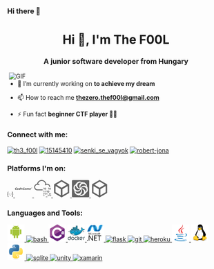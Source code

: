 ### Hi there 👋

<!--
**The-F00L/The-F00L** is a ✨ _special_ ✨ repository because its `README.md` (this file) appears on your GitHub profile.
<!-- Last update: 2021.feb.04. -->
<h1 align="center">Hi 👋, I'm The F00L</h1>
<h3 align="center">A junior software developer from Hungary</h3>


<img hight="400" width="500" alt="GIF" align="right" src="https://64.media.tumblr.com/bc91fffa1f7f71014fddf10d3d2decbd/tumblr_pkxty5psM71sguk2k_500.gifv">

- 🔭 I’m currently working on **to achieve my dream**

- 📫 How to reach me **thezero.thef00l@gmail.com**

- ⚡ Fun fact **beginner CTF player 👨‍💻**


<h3 align="left">Connect with me:</h3>
<p align="left">
<a href="https://twitter.com/th3_f00l" target="blank"><img align="center" src="https://cdn.jsdelivr.net/npm/simple-icons@3.0.1/icons/twitter.svg" alt="th3_f00l" height="30" width="40" /></a>
<a href="https://stackoverflow.com/users/15145410" target="blank"><img align="center" src="https://cdn.jsdelivr.net/npm/simple-icons@3.0.1/icons/stackoverflow.svg" alt="15145410" height="30" width="40" /></a>
<a href="https://instagram.com/senki_se_vagyok" target="blank"><img align="center" src="https://cdn.jsdelivr.net/npm/simple-icons@3.0.1/icons/instagram.svg" alt="senki_se_vagyok" height="30" width="40" /></a>
<a href="https://linkedin.com/in/robert-jona" target="blank"><img align="center" src="https://cdn.jsdelivr.net/npm/simple-icons@3.0.1/icons/linkedin.svg" alt="robert-jona" height="30" width="40" /></a>
</p>

<h3 align="left">Platforms I'm on:</h3>
<p align="left"> 
    <a href="https://exercism.io/profiles/The-F00L" target="_blank"> 
        <svg xmlns="http://www.w3.org/2000/svg" xmlns:xlink="http://www.w3.org/1999/xlink" aria-hidden="true" focusable="false" width="1em" height="1em" style="-ms-transform: rotate(360deg); -webkit-transform: rotate(360deg); transform: rotate(360deg);" preserveAspectRatio="xMidYMid meet" viewBox="0 0 32 32"><path d="M5.802 2.214c-1.281 0-2.25.396-2.911 1.193c-.661.792-.99 1.948-.99 3.469v4.635c0 1.073-.115 1.896-.349 2.474c-.229.583-.656 1.12-1.276 1.625c-.188.151-.276.276-.276.37c0 .099.089.224.271.37c.635.516 1.068 1.063 1.292 1.635c.229.573.339 1.396.339 2.469v4.615c0 1.531.333 2.698 1 3.49c.667.797 1.63 1.193 2.896 1.193h1.177c.505 0 .823-.026.958-.073s.203-.172.203-.365c0-.266-.177-.443-.531-.526l-.646-.146c-1.417-.323-2.125-1.724-2.125-4.198v-4.391c0-1.667-.406-2.839-1.208-3.526l-.307-.255c-.151-.13-.224-.224-.224-.292c0-.073.073-.172.224-.286l.307-.26c.802-.682 1.208-1.859 1.208-3.521V7.522c0-1.479.177-2.505.536-3.078c.365-.573 1.109-1.016 2.25-1.328c.344-.099.516-.255.516-.469c0-.286-.385-.432-1.161-.432zm19.224.036c-.776 0-1.161.146-1.161.438c0 .214.172.37.516.464c1.141.313 1.885.755 2.25 1.328c.359.573.536 1.599.536 3.078v4.396c0 1.661.406 2.833 1.208 3.521l.307.255c.151.12.224.214.224.292c0 .063-.073.161-.224.286l-.307.26c-.802.682-1.208 1.859-1.208 3.521v4.391c0 2.479-.708 3.875-2.125 4.198l-.646.146c-.354.083-.531.26-.531.531c0 .193.068.313.203.359s.453.073.958.073h1.177c1.266 0 2.229-.396 2.896-1.193c.667-.792 1-1.953 1-3.49v-4.615c0-1.073.115-1.896.339-2.469s.656-1.115 1.292-1.63c.182-.151.271-.276.271-.37c0-.099-.089-.224-.271-.37c-.625-.505-1.052-1.047-1.281-1.625c-.234-.578-.349-1.406-.349-2.479v-4.63c0-1.521-.328-2.682-.99-3.474c-.661-.797-1.63-1.193-2.906-1.193zM10.245 12.979c-1.943 0-3.521 1.484-3.521 3.307h1.359c0-1.12.969-2.031 2.161-2.031c1.188 0 2.156.911 2.156 2.031h1.359c0-1.823-1.573-3.307-3.516-3.307zm11.208 0c-1.943 0-3.521 1.484-3.521 3.307h1.359c0-1.12.969-2.031 2.161-2.031c1.188 0 2.161.911 2.161 2.031h1.359c0-1.823-1.578-3.307-3.521-3.307zm-8.505 6.167v.75c0 1.703 1.417 3.089 3.151 3.089c1.745 0 3.156-1.385 3.156-3.089v-.75H18.01v.75c0 1.167-1.01 1.901-1.911 1.901c-.896 0-1.969-.365-1.969-1.901v-.75z" fill="#626262"/></svg>
    </a> 
    <a href="https://www.codingame.com/profile/c3ad409415a528dc38727d1281d342b87972593" target="_blank"> 
      <svg xmlns="http://www.w3.org/2000/svg" xmlns:xlink="http://www.w3.org/1999/xlink" aria-hidden="true" focusable="false" width="40" height="40" style="-ms-transform: rotate(360deg); -webkit-transform: rotate(360deg); transform: rotate(360deg);" preserveAspectRatio="xMidYMid meet" viewBox="0 0 24 24"><path d="M1.025 11.893c-.1.293-.07.561.009.67c.078.11.223.26.55.272c.327.012.697-.167.697-.167l-.136.78c-.008.008-.4.138-.88.134c-.661-.004-1.321-.317-1.261-1.252c.006-.081.053-.398.128-.573a1.8 1.8 0 0 1 1.105-1.073c.67-.236 1.39-.016 1.39-.016l-.141.817s-.247-.203-.755-.154a1.055 1.055 0 0 0-.323.106a.853.853 0 0 0-.383.456zm3.98.594c-.08.479-.446 1.097-1.397 1.097c-.951 0-1.102-.618-1.016-1.097c.217-1.134 1.394-1.077 1.394-1.077s1.195-.057 1.02 1.077zm-.887-.277c-.043-.175-.241-.169-.241-.169v.001s-.213-.017-.33.21c-.136.314-.075.514-.07.532c.043.175.24.169.24.169v-.001s.214.017.33-.21c.136-.314.075-.514.07-.532zm3.827-1.747l-.534 3.07h-.868l.043-.245a.84.84 0 0 1-.66.3c-.527 0-.813-.395-.707-1.003c.132-.76.65-1.2 1.138-1.2c.234 0 .411.099.512.275v-.002l.208-1.195zm-1.43 1.577c-.205-.004-.36.242-.402.48c-.04.238-.005.427.244.43c.15 0 .326-.088.394-.43c.028-.163.05-.48-.236-.48zm3.554-.556s-.259-.174-.698 0c-.189.073-.374.308-.374.308l.058-.335h-.867l-.26 1.493h.87l.1-.573l.002-.019c.014-.071.078-.318.305-.318c.265 0 .18.334.18.334l-.198 1.159h.866l.237-1.363c.09-.525-.22-.686-.22-.686zm-1.367-.338c.22 0 .398-.156.398-.349c0-.193-.178-.349-.398-.349c-.22 0-.398.156-.398.35c0 .191.178.348.398.348zm3.723.146c.605 0 .818.158.818.158l.134-.768c-.405-.102-2.343-.479-2.782 1.463c-.264 1.52 1.343 1.438 1.343 1.438s.634 0 1.176-.244l.189-1.09l-.885-.003l-.1.6s-.55.147-.753-.265c-.077-.152-.025-.449-.025-.449s.117-.84.885-.84zm3.21 1.032l-.21 1.209h-.788l.055-.315s-.26.366-.706.366c-.65 0-.52-.655-.52-.655s.053-.561.752-.679l.646-.071s.079-.241-.303-.241s-.763.207-.763.207l.1-.577s.516-.187.995-.163c1.01.005.742.919.742.919zm-.84.258s-.158.033-.3.045c-.225.034-.253.182-.257.203c-.038.22.196.19.196.19s.248.009.338-.31zm4.29-1.178c-.512 0-.766.364-.766.364s-.098-.364-.57-.364c-.471 0-.756.376-.756.376l.056-.321h-.87l-.361 2.074h.87l.209-1.201s.07-.293.303-.293c.232 0 .176.297.176.297l-.208 1.197h.872l.207-1.193s.058-.301.301-.301c.244 0 .174.309.174.309l-.21 1.184h.878l.241-1.388c0 .001.133-.74-.546-.74zm4.414-.417c0 .02.01.297-.483.382c-.858.11-.96.575-.97.63c-.012.055.005.163-.032.35a50.196 50.196 0 0 0-.06.394H20.62s.041.293.412.293s.63-.116.63-.116l-.087.536s-.26.134-.828.134c-.09 0-1.115-.002-.926-1.091c.091-.524.557-1.095 1.368-1.095c.38-.002.4.133.767.133c.31-.008.57-.305.57-.305s.094-.15.17-.32c.06-.082.168-.258.514-.222c.29.053.29.277.29.297zm-2.47.946c-.27 0-.333.357-.333.357h.53s.074-.357-.197-.357zm2.792-1.523a.179.179 0 1 0 0 .358a.179.179 0 0 0 0-.358z" fill="#626262"/><rect x="0" y="0" width="40" height="40" fill="rgba(0, 0, 0, 0)" /></svg>
    </a> 
    <a href="https://tryhackme.com/p/TheF00L" target="_blank"> 
     <svg xmlns="http://www.w3.org/2000/svg" xmlns:xlink="http://www.w3.org/1999/xlink" aria-hidden="true" focusable="false" width="40" height="40" style="-ms-transform: rotate(360deg); -webkit-transform: rotate(360deg); transform: rotate(360deg);" preserveAspectRatio="xMidYMid meet" viewBox="0 0 24 24"><path d="M10.705 0C7.54 0 4.902 2.285 4.349 5.291a4.525 4.525 0 0 0-4.107 4.5a4.525 4.525 0 0 0 4.52 4.52h6.761a.625.625 0 1 0 0-1.25H4.761a3.273 3.273 0 0 1-3.27-3.27A3.273 3.273 0 0 1 6.59 7.08a.625.625 0 0 0 .7-1.035a4.488 4.488 0 0 0-1.68-.69a5.223 5.223 0 0 1 5.096-4.104a5.221 5.221 0 0 1 5.174 4.57a4.489 4.489 0 0 0-.488.305a.625.625 0 1 0 .731 1.013a3.245 3.245 0 0 1 1.912-.616a3.278 3.278 0 0 1 3.203 2.61a.625.625 0 0 0 1.225-.251a4.533 4.533 0 0 0-4.428-3.61a4.54 4.54 0 0 0-.958.105C16.556 2.328 13.9 0 10.705 0zm5.192 10.64a.925.925 0 0 0-.462.108a.913.913 0 0 0-.313.29a1.27 1.27 0 0 0-.175.427a2.39 2.39 0 0 0-.054.514c0 .181.018.353.054.517c.036.164.095.307.175.43a.899.899 0 0 0 .313.297c.127.073.281.11.462.11c.18 0 .334-.037.46-.11a.897.897 0 0 0 .309-.296c.08-.124.137-.267.173-.431c.036-.164.054-.336.054-.517c0-.18-.018-.352-.054-.514a1.271 1.271 0 0 0-.173-.426a.901.901 0 0 0-.309-.291a.917.917 0 0 0-.46-.108zm6.486 0a.925.925 0 0 0-.462.108a.913.913 0 0 0-.313.29a1.27 1.27 0 0 0-.175.427a2.39 2.39 0 0 0-.053.514c0 .181.017.353.053.517c.036.164.095.307.175.43a.899.899 0 0 0 .313.297c.127.073.281.11.462.11c.18 0 .334-.037.46-.11a.897.897 0 0 0 .31-.296c.078-.124.136-.267.172-.431c.036-.164.054-.336.054-.517c0-.18-.018-.352-.054-.514a1.271 1.271 0 0 0-.173-.426a.901.901 0 0 0-.308-.291a.916.916 0 0 0-.461-.108zm-8.537.068l-.84.618l.313.43l.476-.368v1.877h.603v-2.557zm6.486 0l-.841.618l.314.43l.477-.368v1.877h.603v-2.557zm-4.435.445c.08 0 .143.028.193.084c.05.057.087.127.114.21c.026.083.044.173.054.269a2.541 2.541 0 0 1 0 .533c-.01.097-.028.187-.054.27a.584.584 0 0 1-.114.21a.243.243 0 0 1-.193.085a.248.248 0 0 1-.195-.086a.584.584 0 0 1-.118-.209a1.245 1.245 0 0 1-.056-.27a2.645 2.645 0 0 1 0-.533c.01-.096.029-.186.056-.27a.583.583 0 0 1 .118-.209a.25.25 0 0 1 .195-.084zm6.486 0c.08 0 .144.028.193.084c.05.057.087.127.114.21c.027.083.044.173.054.269a2.541 2.541 0 0 1 0 .533c-.01.097-.027.187-.054.27a.584.584 0 0 1-.114.21a.243.243 0 0 1-.193.085a.249.249 0 0 1-.195-.086a.581.581 0 0 1-.117-.209a1.245 1.245 0 0 1-.056-.27a2.642 2.642 0 0 1 0-.533c.01-.096.028-.186.056-.27a.58.58 0 0 1 .117-.209a.25.25 0 0 1 .195-.084zm-2.191 3.51a.93.93 0 0 0-.463.109a.908.908 0 0 0-.312.291c-.08.122-.139.263-.175.426a2.383 2.383 0 0 0-.054.514c0 .18.018.353.054.516c.036.164.094.308.175.432a.91.91 0 0 0 .312.296a.92.92 0 0 0 .463.11c.18 0 .333-.037.46-.11a.892.892 0 0 0 .308-.296a1.32 1.32 0 0 0 .174-.432c.036-.163.054-.335.054-.516c0-.18-.018-.352-.054-.514a1.274 1.274 0 0 0-.174-.426a.89.89 0 0 0-.309-.291a.918.918 0 0 0-.46-.108zm-6.402.07l-.841.617l.314.43l.476-.369v1.878h.604v-2.557zm2.125 0l-.841.617l.314.43l.477-.369v1.878h.603v-2.557zm2.116 0l-.84.617l.313.43l.477-.369v1.878h.603v-2.557zm2.16.443c.08 0 .144.028.194.085a.605.605 0 0 1 .114.21c.026.083.044.172.053.269a2.639 2.639 0 0 1 0 .532a1.28 1.28 0 0 1-.053.27a.585.585 0 0 1-.114.21a.244.244 0 0 1-.193.085a.25.25 0 0 1-.196-.085a.589.589 0 0 1-.117-.21a1.245 1.245 0 0 1-.056-.27a2.597 2.597 0 0 1 0-.532c.01-.097.028-.186.056-.27a.589.589 0 0 1 .117-.209a.249.249 0 0 1 .196-.085zm-6.729 3.073a.676.676 0 0 0-.335.078a.661.661 0 0 0-.227.211a.91.91 0 0 0-.127.31c-.027.118-.04.242-.04.373s.013.256.04.375a.93.93 0 0 0 .127.313a.65.65 0 0 0 .227.215c.092.053.204.08.335.08a.655.655 0 0 0 .334-.08a.65.65 0 0 0 .225-.215c.057-.09.1-.194.125-.313a1.75 1.75 0 0 0 .04-.375c0-.13-.014-.255-.04-.373a.931.931 0 0 0-.125-.31a.658.658 0 0 0-.225-.21a.667.667 0 0 0-.334-.08zm3.086 0a.675.675 0 0 0-.336.078a.661.661 0 0 0-.226.211a.907.907 0 0 0-.127.31a1.69 1.69 0 0 0-.04.373c0 .131.013.256.04.375a.928.928 0 0 0 .127.313c.058.09.134.162.226.215c.093.053.205.08.336.08a.655.655 0 0 0 .334-.08a.65.65 0 0 0 .224-.215c.058-.09.1-.194.126-.313a1.752 1.752 0 0 0 0-.748a.94.94 0 0 0-.126-.31a.657.657 0 0 0-.224-.21a.667.667 0 0 0-.334-.08zm5.108 0a.675.675 0 0 0-.336.078a.661.661 0 0 0-.226.211a.91.91 0 0 0-.127.31c-.027.118-.04.242-.04.373s.013.256.04.375a.931.931 0 0 0 .127.313c.058.09.134.162.226.215c.093.053.205.08.336.08c.13 0 .243-.027.334-.08a.65.65 0 0 0 .224-.215c.058-.09.1-.194.126-.313a1.75 1.75 0 0 0 .04-.375c0-.13-.014-.255-.04-.373a.943.943 0 0 0-.126-.31a.657.657 0 0 0-.224-.21a.668.668 0 0 0-.334-.08zm-6.658.05l-.61.448l.227.311l.346-.266v1.362h.438v-1.856zm3.068 0l-.61.448l.227.311l.346-.266v1.362h.438v-1.856zm5.108 0l-.611.448l.228.311l.346-.266v1.362h.438v-1.856zm-9.712.322c.058 0 .105.02.14.062a.421.421 0 0 1 .083.151a.96.96 0 0 1 .04.196a1.932 1.932 0 0 1 0 .386a.954.954 0 0 1-.04.197a.421.421 0 0 1-.083.152a.176.176 0 0 1-.14.061a.18.18 0 0 1-.141-.06a.427.427 0 0 1-.085-.153a.887.887 0 0 1-.041-.197a1.96 1.96 0 0 1 0-.386a.893.893 0 0 1 .04-.196a.42.42 0 0 1 .086-.151a.181.181 0 0 1 .141-.062zm3.086 0c.058 0 .104.02.14.062a.421.421 0 0 1 .082.151a.94.94 0 0 1 .04.196a1.906 1.906 0 0 1 0 .386a.93.93 0 0 1-.04.197a.421.421 0 0 1-.082.152a.176.176 0 0 1-.14.061a.18.18 0 0 1-.141-.06a.42.42 0 0 1-.086-.153a.846.846 0 0 1-.04-.197a1.965 1.965 0 0 1-.011-.195c0-.057.004-.121.01-.191a.849.849 0 0 1 .041-.196a.42.42 0 0 1 .086-.151a.182.182 0 0 1 .141-.062zm5.108 0c.058 0 .104.02.14.062a.421.421 0 0 1 .082.151a.92.92 0 0 1 .04.196a1.963 1.963 0 0 1 0 .386a.943.943 0 0 1-.04.197a.421.421 0 0 1-.082.152a.177.177 0 0 1-.14.061a.18.18 0 0 1-.142-.06a.437.437 0 0 1-.085-.153a.95.95 0 0 1-.04-.197a1.965 1.965 0 0 1-.011-.195c0-.057.004-.121.01-.191a.959.959 0 0 1 .04-.196a.47.47 0 0 1 .086-.151a.181.181 0 0 1 .142-.062zm-1.684 1.814a.675.675 0 0 0-.336.079a.66.66 0 0 0-.227.21a.91.91 0 0 0-.127.31a1.731 1.731 0 0 0 0 .748a.939.939 0 0 0 .127.314c.059.09.134.162.227.215c.093.053.205.08.336.08a.66.66 0 0 0 .334-.08a.648.648 0 0 0 .224-.215c.058-.09.1-.195.126-.314a1.737 1.737 0 0 0-.001-.747a.928.928 0 0 0-.125-.31a.65.65 0 0 0-.224-.211a.668.668 0 0 0-.334-.079zm3.063 0a.676.676 0 0 0-.336.079a.664.664 0 0 0-.227.21a.906.906 0 0 0-.127.31a1.74 1.74 0 0 0 0 .748a.936.936 0 0 0 .127.314a.66.66 0 0 0 .227.215c.092.053.204.08.336.08a.654.654 0 0 0 .334-.08a.648.648 0 0 0 .223-.215c.058-.09.1-.195.126-.314a1.74 1.74 0 0 0 0-.747a.928.928 0 0 0-.126-.31a.65.65 0 0 0-.223-.211a.666.666 0 0 0-.334-.079zm-1.545.05l-.611.448l.228.312l.346-.267v1.363h.438v-1.856zm-1.518.323c.057 0 .104.02.14.061a.42.42 0 0 1 .082.152a.91.91 0 0 1 .04.195a1.966 1.966 0 0 1 0 .387a.951.951 0 0 1-.04.197a.421.421 0 0 1-.082.152a.177.177 0 0 1-.14.06a.18.18 0 0 1-.142-.06a.428.428 0 0 1-.085-.152a.914.914 0 0 1-.04-.197a1.96 1.96 0 0 1-.011-.195c0-.058.003-.122.01-.192a.923.923 0 0 1 .041-.195c.02-.06.048-.11.085-.152a.181.181 0 0 1 .142-.061zm3.063 0c.057 0 .104.02.14.061a.42.42 0 0 1 .082.152a.94.94 0 0 1 .04.195a1.91 1.91 0 0 1 0 .387a.93.93 0 0 1-.04.197a.422.422 0 0 1-.083.152a.175.175 0 0 1-.14.06a.18.18 0 0 1-.141-.06a.423.423 0 0 1-.085-.152a.907.907 0 0 1-.04-.197a1.95 1.95 0 0 1 0-.387a.915.915 0 0 1 .04-.195c.02-.06.048-.11.085-.152a.182.182 0 0 1 .142-.061zm-9.713.185a.465.465 0 0 0-.232.055a.456.456 0 0 0-.157.146a.627.627 0 0 0-.089.215a1.168 1.168 0 0 0-.027.259c0 .09.009.177.027.26a.648.648 0 0 0 .089.216c.04.063.093.112.157.149a.459.459 0 0 0 .232.056c.09 0 .168-.02.231-.056a.45.45 0 0 0 .156-.149a.67.67 0 0 0 .087-.217a1.218 1.218 0 0 0 0-.518a.647.647 0 0 0-.087-.215a.448.448 0 0 0-.156-.146a.458.458 0 0 0-.23-.055zm1.052.035l-.423.31l.158.217l.24-.185v.944h.303v-1.286zm-1.052.224c.04 0 .073.014.097.042a.284.284 0 0 1 .057.105a.69.69 0 0 1 .028.136c.004.049.007.092.007.133c0 .04-.003.086-.007.135a.684.684 0 0 1-.028.136a.285.285 0 0 1-.057.105a.123.123 0 0 1-.097.043a.125.125 0 0 1-.098-.043a.298.298 0 0 1-.059-.105a.612.612 0 0 1-.028-.136a1.39 1.39 0 0 1 0-.268a.62.62 0 0 1 .028-.136a.297.297 0 0 1 .06-.105a.125.125 0 0 1 .097-.042zm3.775 1.394a.463.463 0 0 0-.232.054a.452.452 0 0 0-.157.146a.621.621 0 0 0-.088.214a1.19 1.19 0 0 0 0 .519a.641.641 0 0 0 .088.217a.46.46 0 0 0 .157.15a.458.458 0 0 0 .232.054a.454.454 0 0 0 .232-.055a.45.45 0 0 0 .155-.149a.664.664 0 0 0 .087-.217a1.189 1.189 0 0 0 0-.519a.642.642 0 0 0-.087-.214a.446.446 0 0 0-.155-.146a.459.459 0 0 0-.232-.054zm1.052.034l-.423.31l.158.216l.24-.185v.945h.303V22.68zm-1.052.223c.04 0 .073.014.098.043a.3.3 0 0 1 .057.105a.643.643 0 0 1 .027.135a1.31 1.31 0 0 1 0 .268a.654.654 0 0 1-.027.137a.307.307 0 0 1-.057.105a.124.124 0 0 1-.098.042a.125.125 0 0 1-.098-.042a.293.293 0 0 1-.059-.105a.618.618 0 0 1-.028-.137a1.364 1.364 0 0 1 0-.268a.612.612 0 0 1 .028-.135a.287.287 0 0 1 .06-.105a.123.123 0 0 1 .097-.043z" fill="#626262"/><rect x="0" y="0" width="40" height="40" fill="rgba(0, 0, 0, 0)" /></svg>
    </a> 
    <a href="https://www.hackthebox.eu/home/users/profile/201213" target="_blank"> 
    <svg xmlns="http://www.w3.org/2000/svg" xmlns:xlink="http://www.w3.org/1999/xlink" aria-hidden="true" focusable="false" width="40" height="40" style="-ms-transform: rotate(360deg); -webkit-transform: rotate(360deg); transform: rotate(360deg);" preserveAspectRatio="xMidYMid meet" viewBox="0 0 24 24"><path d="M11.996 0a1.119 1.119 0 0 0-.057.003a.9.9 0 0 0-.236.05a.907.907 0 0 0-.165.079L1.936 5.675a.889.889 0 0 0-.445.77V17.556a.889.889 0 0 0 .47.784l9.598 5.541l.054.029v.002a.857.857 0 0 0 .083.035l.012.004c.028.01.056.018.085.024c.01.001.011.003.016.004a.93.93 0 0 0 .296.015a.683.683 0 0 0 .086-.015c.01 0 .011-.002.016-.004a.94.94 0 0 0 .085-.024l.012-.004a.882.882 0 0 0 .083-.035v-.002a1.086 1.086 0 0 0 .054-.029l9.599-5.541a.889.889 0 0 0 .469-.784V6.48l-.001-.026v-.008a.889.889 0 0 0-.312-.676l-.029-.024c0-.002-.01-.005-.01-.007a.899.899 0 0 0-.107-.07L12.453.127A.887.887 0 0 0 11.99 0zm.01 2.253c.072 0 .144.019.209.056l6.537 3.774a.418.418 0 0 1 0 .724l-6.537 3.774a.418.418 0 0 1-.418 0L5.26 6.807a.418.418 0 0 1 0-.724l6.537-3.774a.42.42 0 0 1 .209-.056zm-8.08 6.458a.414.414 0 0 1 .215.057l6.524 3.766a.417.417 0 0 1 .208.361v7.533a.417.417 0 0 1-.626.361l-6.523-3.766a.417.417 0 0 1-.209-.362V9.13c0-.241.196-.414.41-.418zm16.16 0c.215.004.41.177.41.418v7.532c0 .15-.08.287-.208.362l-6.524 3.766a.417.417 0 0 1-.626-.361v-7.533c0-.149.08-.286.209-.36l6.523-3.767a.415.415 0 0 1 .216-.057z" fill="#626262"/><rect x="0" y="0" width="40" height="40" fill="rgba(0, 0, 0, 0)" /></svg>
    </a> 
    <a href="https://www.codewars.com/users/The-F00L" target="_blank"> 
    <svg xmlns="http://www.w3.org/2000/svg" xmlns:xlink="http://www.w3.org/1999/xlink" aria-hidden="true" focusable="false" width="40" height="40" style="-ms-transform: rotate(360deg); -webkit-transform: rotate(360deg); transform: rotate(360deg);" preserveAspectRatio="xMidYMid meet" viewBox="0 0 24 24"><path d="M1.072.142A1.072 1.072 0 0 0 0 1.214v21.572a1.072 1.072 0 0 0 1.072 1.072h21.856A1.072 1.072 0 0 0 24 22.786V1.214A1.072 1.072 0 0 0 22.928.142zm9.736 1.818a.904.904 0 0 1 .828.539a.784.784 0 0 1 1.274.493a.639.639 0 0 1 .29-.06c.33.008.59.262.625.575a1.322 1.322 0 0 1 .624-.515a1.325 1.325 0 0 1 1.718.71a1.098 1.098 0 0 1 .306-.236a1.102 1.102 0 0 1 1.483.479a1.094 1.094 0 0 1 .12.47a.994.994 0 0 1 1.322 1.214a.904.904 0 0 1 .874 1.438a.784.784 0 0 1 .176 1.356a.639.639 0 0 1 .19.224a.642.642 0 0 1-.011.613a1.326 1.326 0 0 1 .482.235a1.334 1.334 0 0 1 .258 1.842a1.098 1.098 0 0 1 .35.15a1.102 1.102 0 0 1 .337 1.516a1.094 1.094 0 0 1-.344.344a.994.994 0 0 1 .228 1.318a1.006 1.006 0 0 1-.605.434a.904.904 0 0 1-.803 1.482a.814.814 0 0 0-.008-.04a.784.784 0 0 1-1.075.873a.639.639 0 0 1-.098.28a.625.625 0 0 1-.43.288a1.33 1.33 0 0 1 .023.456a1.334 1.334 0 0 1-1.44 1.173a1.098 1.098 0 0 1 .054.377a1.102 1.102 0 0 1-1.128 1.072a1.098 1.098 0 0 1-.47-.12a.994.994 0 0 1-1.696.583a.904.904 0 0 1-1.685.075a.784.784 0 0 1-1.274-.493a.639.639 0 0 1-.29.064a.64.64 0 0 1-.621-.58l.004-.007a1.326 1.326 0 0 1-.632.523a1.334 1.334 0 0 1-1.718-.706a1.098 1.098 0 0 1-.306.232a1.102 1.102 0 0 1-1.48-.478a1.094 1.094 0 0 1-.123-.471a.994.994 0 0 1-1.318-1.21a.904.904 0 0 1-.874-1.442a.784.784 0 0 1-.176-1.356a.639.639 0 0 1-.194-.224a.642.642 0 0 1 .011-.61l.019.004a1.326 1.326 0 0 1-.497-.239a1.334 1.334 0 0 1-.262-1.845a1.098 1.098 0 0 1-.35-.146a1.102 1.102 0 0 1-.337-1.52a1.094 1.094 0 0 1 .347-.34A.994.994 0 0 1 2.88 9a.904.904 0 0 1 .803-1.48a.784.784 0 0 1 1.083-.836a.639.639 0 0 1 .098-.28a.649.649 0 0 1 .433-.288a1.33 1.33 0 0 1-.026-.452A1.334 1.334 0 0 1 6.716 4.49a1.098 1.098 0 0 1-.06-.377a1.101 1.101 0 0 1 1.13-1.073a1.094 1.094 0 0 1 .47.115a.994.994 0 0 1 1.696-.579a.904.904 0 0 1 .857-.617zM3.683 7.519a.784.784 0 0 0 .008.041l-.004-.04a.904.904 0 0 0-.004-.001zM17.502 19.61a1.098 1.098 0 0 0-.002-.004h-.037a1.334 1.334 0 0 0 .039.004zM13.825 3.507a1.322 1.322 0 0 0-.008.012l.008-.011zm-2.369-.014l-.003.003a.9.9 0 0 1-.665.27a.896.896 0 0 1-.583-.232a.994.994 0 0 1-.986.732a.99.99 0 0 1-.362-.075a1.098 1.098 0 0 1-1.061 1.046a1.326 1.326 0 0 1 .123.736a1.334 1.334 0 0 1-.725 1.035a1.1 1.1 0 0 1 .307.795a1.106 1.106 0 0 1-.232.65c.321.18.53.523.523.915a1.016 1.016 0 0 1-.07.337a.915.915 0 0 1 .82.937a.923.923 0 0 1-.01.138a.74.74 0 0 1 .157-.01c.343.007.627.25.702.57a.661.661 0 0 1 .38-.111c.31.007.561.224.632.511a.418.418 0 0 1 .381-.015a1.352 1.352 0 0 1 .303-.63a.418.418 0 0 1-.12-.143a.422.422 0 0 1 .004-.392a.665.665 0 0 1-.325-1.117a.736.736 0 0 1-.359-.336a.74.74 0 0 1 .385-1.023a.747.747 0 0 0-.06.026a.915.915 0 0 1-.201-.262a.915.915 0 0 1 .623-1.315V6.53a1.02 1.02 0 0 1 .437-1.371a1.012 1.012 0 0 1 .553-.112a1.11 1.11 0 0 1 .598-1.054a1.12 1.12 0 0 1 .06-.026a.642.642 0 0 1-.109-.21a.784.784 0 0 1-.455.132a.784.784 0 0 1-.662-.396zm4.573 1.512a1.326 1.326 0 0 1-.587.46a1.334 1.334 0 0 1-1.255-.142v-.011a1.11 1.11 0 0 1-.553.66a1.106 1.106 0 0 1-.683.113a1.02 1.02 0 0 1-.553.889a1.016 1.016 0 0 1-.329.105a.918.918 0 0 1-.43 1.169a.923.923 0 0 1-.127.056a.74.74 0 0 1 .086.13a.738.738 0 0 1-.168.89a.661.661 0 0 1 .28.283a.655.655 0 0 1-.149.796a.418.418 0 0 1 .153.164c.019.034.03.068.038.101a1.356 1.356 0 0 1 .672-.015a.422.422 0 0 1 .056-.142a.422.422 0 0 1 .34-.194a.665.665 0 0 1 .796-.848a.736.736 0 0 1 .112-.478a.733.733 0 0 1 1.016-.224a.915.915 0 0 1 .127-.306a.915.915 0 0 1 1.27-.28a.915.915 0 0 1 .179.153a1.02 1.02 0 0 1 1.408-.314a1.012 1.012 0 0 1 .374.422c.355-.24.833-.261 1.214-.015a1.11 1.11 0 0 1 .209.172a.642.642 0 0 1 .082-.108a.784.784 0 0 1-.332-.337a.784.784 0 0 1 .03-.77a.9.9 0 0 1-.553-.455a.896.896 0 0 1-.075-.624a.994.994 0 0 1-1.117-.511a.994.994 0 0 1-.104-.359a1.098 1.098 0 0 1-1.427-.43zM5.249 7.37a.784.784 0 0 1-.124.46a.784.784 0 0 1-.68.362c.06.235.026.49-.112.71a.896.896 0 0 1-.5.377c.31.325.373.829.12 1.225a.99.99 0 0 1-.255.269a1.098 1.098 0 0 1 .351 1.45a1.326 1.326 0 0 1 .691.276a1.334 1.334 0 0 1 .512 1.154c.28-.064.579-.019.84.15a1.106 1.106 0 0 1 .438.53a1.02 1.02 0 0 1 1.05.03a1.016 1.016 0 0 1 .257.231a.914.914 0 0 1 1.225-.224a.919.919 0 0 1 .112.086a.74.74 0 0 1 .071-.142a.74.74 0 0 1 .852-.306a.661.661 0 0 1 .1-.381a.664.664 0 0 1 .763-.273a.418.418 0 0 1 .246-.373a1.36 1.36 0 0 1-.358-.523v-.008a.418.418 0 0 1-.25.075a.422.422 0 0 1-.344-.19a.665.665 0 0 1-1.132-.243a.736.736 0 0 1-.47.149a.733.733 0 0 1-.718-.755a.915.915 0 0 1-.329.049a.915.915 0 0 1-.855-1.177h-.004a1.016 1.016 0 0 1-.993-1.042a1.012 1.012 0 0 1 .168-.534a1.11 1.11 0 0 1-.64-1.035a1.11 1.11 0 0 1 .068-.358a.65.65 0 0 1-.1-.019zm11.127 2.133a.913.913 0 0 1-1.225.224a.926.926 0 0 1-.112-.082a.74.74 0 0 1-.067.142a.74.74 0 0 1-.852.302a.661.661 0 0 1-.105.385a.662.662 0 0 1-.762.277a.418.418 0 0 1-.063.212a.426.426 0 0 1-.075.086a1.356 1.356 0 0 1 .314.564a.418.418 0 0 1 .187-.04a.422.422 0 0 1 .343.194a.665.665 0 0 1 1.136.242a.736.736 0 0 1 .467-.153c.41.008.728.348.72.755a.74.74 0 0 1 0 .008v-.005a.915.915 0 0 1 .326-.052a.915.915 0 0 1 .896.941a.919.919 0 0 1-.037.236c.564.015 1.008.482.993 1.046a1.012 1.012 0 0 1-.168.534a1.11 1.11 0 0 1 .647 1.035a1.11 1.11 0 0 1-.075.362l.004-.007l.1.018a.784.784 0 0 1 .124-.46a.784.784 0 0 1 .68-.362a.9.9 0 0 1 .112-.71a.896.896 0 0 1 .504-.373a.994.994 0 0 1-.123-1.225a.99.99 0 0 1 .257-.269a1.098 1.098 0 0 1-.35-1.453a1.326 1.326 0 0 1-.696-.273h-.003a1.334 1.334 0 0 1-.512-1.158a1.082 1.082 0 0 1-.837-.145a1.106 1.106 0 0 1-.44-.535a1.02 1.02 0 0 1-1.05-.026a1.016 1.016 0 0 1-.258-.235zm-.094 3.116l-.007.066a.74.74 0 0 0 .007-.066zm-2.864-.259a1.36 1.36 0 0 1-.363.598a.418.418 0 0 1 .194.187a.422.422 0 0 1-.007.396a.665.665 0 0 1 .329 1.113a.736.736 0 0 1 .358.336a.739.739 0 0 1-.32.994a.915.915 0 0 1 .197.261a.91.91 0 0 1-.396 1.233a.919.919 0 0 1-.224.082v.004a1.02 1.02 0 0 1-.44 1.374a1.012 1.012 0 0 1-.55.109a1.11 1.11 0 0 1-.661 1.083a.642.642 0 0 1 .112.21a.026.026 0 0 1-.004 0v.003a.784.784 0 0 1 .456-.134a.784.784 0 0 1 .661.392a.9.9 0 0 1 .665-.27a.896.896 0 0 1 .587.236a.994.994 0 0 1 .982-.736a.99.99 0 0 1 .362.079v.022a1.1 1.1 0 0 1 1.061-1.072a1.326 1.326 0 0 1-.123-.736c.056-.46.34-.837.725-1.035l.003.004a1.102 1.102 0 0 1-.31-.795a1.106 1.106 0 0 1 .232-.654a1.02 1.02 0 0 1-.452-1.251a.915.915 0 0 1-.822-.934a.923.923 0 0 1 .011-.142a.74.74 0 0 1-.157.015a.74.74 0 0 1-.698-.572a.661.661 0 0 1-.385.112a.667.667 0 0 1-.627-.512a.418.418 0 0 1-.217.053a.418.418 0 0 1-.18-.045zm-.964.93a1.36 1.36 0 0 1-.336.042c-.112 0-.22-.012-.322-.038a.418.418 0 0 1-.06.295a.422.422 0 0 1-.343.195a.665.665 0 0 1-.792.844a.736.736 0 0 1-.112.478a.74.74 0 0 1-1.02.224a.915.915 0 0 1-.127.306a.915.915 0 0 1-1.266.28a.919.919 0 0 1-.183-.153v.004a1.02 1.02 0 0 1-1.408.31a1.012 1.012 0 0 1-.374-.418c-.355.239-.83.261-1.214.015a1.113 1.113 0 0 1-.21-.172a.65.65 0 0 1-.081.105a.784.784 0 0 1 .336.336a.784.784 0 0 1-.034.77a.89.89 0 0 1 .553.455a.896.896 0 0 1 .075.624a.994.994 0 0 1 1.12.515a.99.99 0 0 1 .101.355a1.098 1.098 0 0 1 1.431.43a1.326 1.326 0 0 1 .587-.46c.43-.172.896-.104 1.255.142a1.106 1.106 0 0 1 .549-.65a1.106 1.106 0 0 1 .683-.108a1.02 1.02 0 0 1 .553-.893a1.02 1.02 0 0 1 .333-.104a.916.916 0 0 1 .425-1.17a.919.919 0 0 1 .131-.052a.736.736 0 0 1-.09-.134a.738.738 0 0 1 .169-.886a.661.661 0 0 1-.28-.284a.67.67 0 0 1 .149-.799a.418.418 0 0 1-.15-.164a.418.418 0 0 1-.048-.24z" fill="#626262"/><rect x="0" y="0" width="40" height="40" fill="rgba(0, 0, 0, 0)" /></svg>
    </a> 
    <a href="https://www.hackthebox.eu/home/users/profile/201213" target="_blank"> 
    <svg xmlns="http://www.w3.org/2000/svg" xmlns:xlink="http://www.w3.org/1999/xlink" aria-hidden="true" focusable="false" width="40" height="40" style="-ms-transform: rotate(360deg); -webkit-transform: rotate(360deg); transform: rotate(360deg);" preserveAspectRatio="xMidYMid meet" viewBox="0 0 24 24"><path d="M11.996 0a1.119 1.119 0 0 0-.057.003a.9.9 0 0 0-.236.05a.907.907 0 0 0-.165.079L1.936 5.675a.889.889 0 0 0-.445.77V17.556a.889.889 0 0 0 .47.784l9.598 5.541l.054.029v.002a.857.857 0 0 0 .083.035l.012.004c.028.01.056.018.085.024c.01.001.011.003.016.004a.93.93 0 0 0 .296.015a.683.683 0 0 0 .086-.015c.01 0 .011-.002.016-.004a.94.94 0 0 0 .085-.024l.012-.004a.882.882 0 0 0 .083-.035v-.002a1.086 1.086 0 0 0 .054-.029l9.599-5.541a.889.889 0 0 0 .469-.784V6.48l-.001-.026v-.008a.889.889 0 0 0-.312-.676l-.029-.024c0-.002-.01-.005-.01-.007a.899.899 0 0 0-.107-.07L12.453.127A.887.887 0 0 0 11.99 0zm.01 2.253c.072 0 .144.019.209.056l6.537 3.774a.418.418 0 0 1 0 .724l-6.537 3.774a.418.418 0 0 1-.418 0L5.26 6.807a.418.418 0 0 1 0-.724l6.537-3.774a.42.42 0 0 1 .209-.056zm-8.08 6.458a.414.414 0 0 1 .215.057l6.524 3.766a.417.417 0 0 1 .208.361v7.533a.417.417 0 0 1-.626.361l-6.523-3.766a.417.417 0 0 1-.209-.362V9.13c0-.241.196-.414.41-.418zm16.16 0c.215.004.41.177.41.418v7.532c0 .15-.08.287-.208.362l-6.524 3.766a.417.417 0 0 1-.626-.361v-7.533c0-.149.08-.286.209-.36l6.523-3.767a.415.415 0 0 1 .216-.057z" fill="#626262"/><rect x="0" y="0" width="40" height="40" fill="rgba(0, 0, 0, 0)" /></svg>
    </a> 
    
</p>
<h3 align="left">Languages and Tools:</h3>
<p align="left"> 
    <a href="https://developer.android.com" target="_blank"> 
        <img src="https://raw.githubusercontent.com/devicons/devicon/master/icons/android/android-original-wordmark.svg" alt="android" width="40" height="40"/> 
    </a> 
    <a href="https://www.gnu.org/software/bash/" target="_blank"> 
        <img src="https://www.vectorlogo.zone/logos/gnu_bash/gnu_bash-icon.svg" alt="bash" width="40" height="40"/> 
    </a> 
    <a href="https://www.w3schools.com/cs/" target="_blank"> 
        <img src="https://raw.githubusercontent.com/devicons/devicon/master/icons/csharp/csharp-original.svg" alt="csharp" width="40" height="40"/> 
    </a> 
    <a href="https://www.docker.com/" target="_blank"> 
        <img src="https://raw.githubusercontent.com/devicons/devicon/master/icons/docker/docker-original-wordmark.svg" alt="docker" width="40" height="40"/> 
    </a> 
    <a href="https://dotnet.microsoft.com/" target="_blank"> 
        <img src="https://raw.githubusercontent.com/devicons/devicon/master/icons/dot-net/dot-net-original-wordmark.svg" alt="dotnet" width="40" height="40"/> 
    </a> 
    <a href="https://flask.palletsprojects.com/" target="_blank"> <img src="https://www.vectorlogo.zone/logos/pocoo_flask/pocoo_flask-icon.svg" alt="flask" width="40" height="40"/> 
    </a> 
    <a href="https://git-scm.com/" target="_blank">
        <img src="https://www.vectorlogo.zone/logos/git-scm/git-scm-icon.svg" alt="git" width="40" height="40"/> 
    </a> 
    <a href="https://heroku.com" target="_blank"> 
        <img src="https://www.vectorlogo.zone/logos/heroku/heroku-icon.svg" alt="heroku" width="40" height="40"/> 
    </a> 
    <a href="https://www.java.com" target="_blank"> 
        <img src="https://raw.githubusercontent.com/devicons/devicon/master/icons/java/java-original.svg" alt="java" width="40" height="40"/> 
    </a> 
    <a href="https://www.linux.org/" target="_blank"> 
        <img src="https://raw.githubusercontent.com/devicons/devicon/master/icons/linux/linux-original.svg" alt="linux" width="40" height="40"/> 
    </a> 
    <a href="https://www.python.org" target="_blank"> 
        <img src="https://raw.githubusercontent.com/devicons/devicon/master/icons/python/python-original.svg" alt="python" width="40" height="40"/> 
    </a>
    <a href="https://www.sqlite.org/" target="_blank"> 
        <img src="https://www.vectorlogo.zone/logos/sqlite/sqlite-icon.svg" alt="sqlite" width="40" height="40"/>
    </a> 
    <a href="https://unity.com/" target="_blank"> <img src="https://www.vectorlogo.zone/logos/unity3d/unity3d-icon.svg" alt="unity" width="40" height="40"/> </a> <a href="https://dotnet.microsoft.com/apps/xamarin" target="_blank"> 
        <img src="https://raw.githubusercontent.com/detain/svg-logos/780f25886640cef088af994181646db2f6b1a3f8/svg/xamarin.svg" alt="xamarin" width="40" height="40"/>
    </a>
</p>
